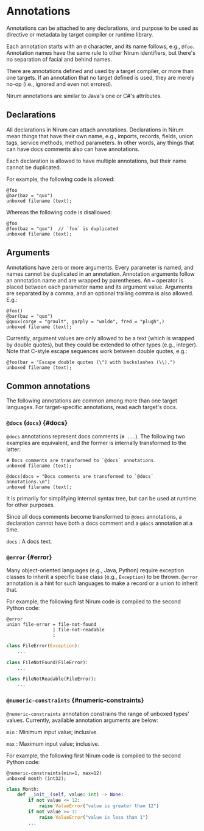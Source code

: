 Annotations
===========

Annotations can be attached to any declarations, and purpose to be used
as directive or metadata by target compiler or runtime library.

Each annotation starts with an `@` character, and its name follows,
e.g., `@foo`.  Annotation names have the same rule to other Nirum identifiers,
but there's no separation of facial and behind names.

There are annotations defined and used by a target compiler, or more than one
targets.  If an annotation that no target defined is used, they are merely no-op
(i.e., ignored and even not errored).

Nirum annotations are similar to Java's one or C#'s attributes.


Declarations
------------

All declarations in Nirum can attach annotations.  Declarations in Nirum mean
things that have their own name, e.g., imports, records, fields, union tags,
service methods, method parameters.  In other words, any things that can have
docs comments also can have annotations.

Each declaration is allowed to have multiple annotations, but their name cannot
be duplicated.

For example, the following code is allowed:

~~~~~~~~ nirum
@foo
@bar(baz = "qux")
unboxed filename (text);
~~~~~~~~

Whereas the following code is disallowed:

~~~~~~~~ nirum
@foo
@foo(baz = "qux")  // `foo` is duplicated
unboxed filename (text);
~~~~~~~~


Arguments
---------

Annotations have zero or more arguments.  Every parameter is named, and names
cannot be duplicated in an annotation.  Annotation arguments follow
an annotation name and are wrapped by parentheses.  An `=` operator is placed
between each parameter name and its argument value.  Arguments are separated
by a comma, and an optional trailing comma is also allowed.  E.g.:

~~~~~~~~ nirum
@foo()
@bar(baz = "qux")
@quux(corge = "grault", garply = "waldo", fred = "plugh",)
unboxed filename (text);
~~~~~~~~

Currently, argument values are only allowed to be a text (which is wrapped by
double quotes), but they could be extended to other types (e.g., integer).
Note that C-style escape sequences work between double quotes, e.g.:

~~~~~~~~ nirum
@foo(bar = "Escape double quotes (\") with backslashes (\\).")
unboxed filename (text);
~~~~~~~~


Common annotations
------------------

The following annotations are common among more than one target languages.
For target-specific annotations, read each target's docs.


### `@docs` (`docs`)                                                     {#docs}

`@docs` annotations represent docs comments (`# ...`).  The following two
examples are equivalent, and the former is internally transformed to the latter:

~~~~~~~~ nirum
# Docs comments are transformed to `@docs` annotations.
unboxed filename (text);
~~~~~~~~

~~~~~~~~ nirum
@docs(docs = "Docs comments are transformed to `@docs` annotations.\n")
unboxed filename (text);
~~~~~~~~

It is primarily for simplifying internal syntax tree, but can be used at runtime
for other purposes.

Since all docs comments become transformed to `@docs` annotations,
a declaration cannot have both a docs comment and a `@docs` annotation at
a time.

`docs`
:   A docs text.


### `@error`                                                            {#error}

Many object-oriented languages (e.g., Java, Python) require exception classes
to inherit a specific base class (e.g., `Exception`) to be thrown.
`@error` annotation is a hint for such languages to make a record or a union to
inherit that.

For example, the following first Nirum code is compiled to the second Python
code:

~~~~~~~~ nirum
@error
union file-error = file-not-found
                 | file-not-readable
                 ;
~~~~~~~~

~~~~~~~~ python
class FileError(Exception):
    ...

class FileNotFound(FileError):
    ...

class FileNotReadable(FileError):
    ...
~~~~~~~~

### `@numeric-constraints`                                {#numeric-constraints}

`@numeric-constraints` annotation constrains the range of unboxed types' values.
Currently, available annotation arguments are below:

`min`
:   Minimum input value; inclusive.

`max`
:   Maximum input value; inclusive.

For example, the following first Nirum code is compiled to the second Python
code:

~~~~~~~~ nirum
@numeric-constraints(min=1, max=12)
unboxed month (int32);
~~~~~~~~

~~~~~~~~ python
class Month:
    def __init__(self, value: int) -> None:
        if not value <= 12:
            raise ValueError("value is greater than 12")
        if not value >= 1:
            raise ValueError("value is less than 1")
        ...
 ~~~~~~~~
